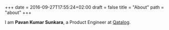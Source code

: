 +++
date = 2016-09-27T17:55:24+02:00
draft = false
title = "About"
path = "about"
+++

I am **Pavan Kumar Sunkara**, a Product Engineer at [Qatalog](https://qatalog.com).
